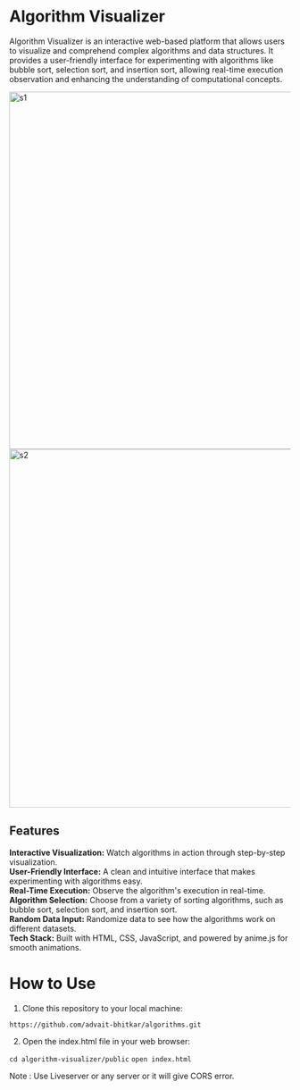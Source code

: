 # Algorithm Visualizer

Algorithm Visualizer is an interactive web-based platform that allows users to visualize and comprehend complex algorithms and data structures. It provides a user-friendly interface for experimenting with algorithms like bubble sort, selection sort, and insertion sort, allowing real-time execution observation and enhancing the understanding of computational concepts.

<img width="640" alt="s1" src="https://github.com/advait-bhitkar/algorithms/assets/25331865/219cbe6c-8812-41f2-946c-f2a5628a671a">

<img width="642" alt="s2" src="https://github.com/advait-bhitkar/algorithms/assets/25331865/345adfff-8b1d-4249-8bf5-a23e257dfefb">


## Features
**Interactive Visualization:** Watch algorithms in action through step-by-step visualization.\
**User-Friendly Interface:** A clean and intuitive interface that makes experimenting with algorithms easy.\
**Real-Time Execution:** Observe the algorithm's execution in real-time.\
**Algorithm Selection:** Choose from a variety of sorting algorithms, such as bubble sort, selection sort, and insertion sort.\
**Random Data Input:** Randomize data to see how the algorithms work on different datasets.\
**Tech Stack:** Built with HTML, CSS, JavaScript, and powered by anime.js for smooth animations.

# How to Use

1. Clone this repository to your local machine:

`https://github.com/advait-bhitkar/algorithms.git`

2. Open the index.html file in your web browser:

`cd algorithm-visualizer/public`
`open index.html`

Note : Use Liveserver or any server or it will give CORS error.


